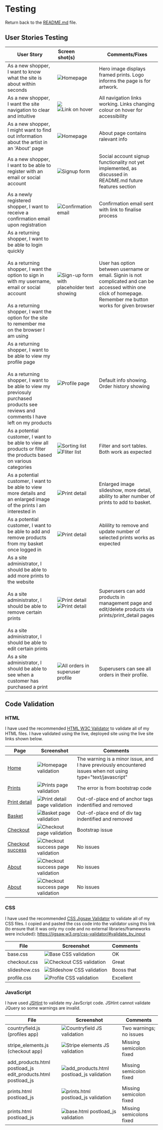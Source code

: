 # Testing

Return back to the [README.md](README.md) file.

## User Stories Testing

| User Story | <div style="width:50%">Screenshot(s)</div> | Comments/Fixes |
| --- | --- | --- |
| As a new shopper, I want to know what the site is about within seconds | <img src="images/test_images/homepage.png" alt="Homepage"> | Hero image displays framed prints. Logo informs the page is for artwork. |
| As a new shopper, I want the site navigation to clear and intuitive | <img src="/workspace/leggy-art/documentation/images/readme_images/navbar-md.png"><br><img src="images/test_images/link-hover.png" alt="Link on hover"> | All navigation links working. Links changing colour on hover for accessibility |
| As a new shopper, I might want to find out information about the artist in an 'About' page | <img src="images/test_images/about.png" alt="Homepage"> | About page contains ralevant info |
| As a new shopper, I want to be able to register with an email or social account | <img src="images/test_images/reg_test_signup.png" alt="Signup form"> | Social account signup functionality not yet implemented, as discussed in README.md future features section |
| As a newly registered shopper, I want to receive a confirmation email upon registration | <img src="images/test_images/reg_conf_email.png" alt="Confirmation email"> | Confirmation email sent with link to finalise process |
| As a returning shopper, I want to be able to login quickly <br><br> As a returning shopper, I want the option to sign in with my username, email or social account <br><br> As a returning shopper, I want the option for the site to remember me on the browser I am using | <img src="images/test_images/signin_page.png" alt="Sign-up form with placeholder text showing"> | User has option between username or email. Signin is not complicated and can be accessed within one click of homepage. Remember me button works for given browser |
| As a returning shopper, I want to be able to view my profile page <br><br> As a returning shopper, I want to be able to view my previosuly purchased products see reviews and comments I have left on my products | <img src="images/test_images/profile.png" alt="Profile page"> | Default info showing. Order history showing |
| As a potential customer, I want to be able to view all products or filter the products based on various categories | <img src="images/test_images/sort.png" alt="Sorting list"> <br> <img src="images/test_images/filter.png" alt="Fliter list"> | Filter and sort tables. Both work as expected |
| As a potential customer, I want to be able to view more details and an enlarged image of the prints I am interested in | <img src="images/test_images/print_detail.png" alt="Print detail"> | Enlarged image slideshow, more detail, ability to alter number of prints to add to basket. |
| As a potential customer, I want to be able to add and remove products from my basket once logged in | <img src="images/test_images/basket.png" alt="Print detail"> | Ablility to remove and update number of selected prints works as expected |
| As a site administrator, I should be able to add more prints to the website <br><br> As a site administrator, I should be able to remove certain prints <br><br> As a site administrator, I should be able to edit certain prints  | <img src="images/test_images/add_product.png" alt="Print detail"><br><img src="images/test_images/edit_delete.png" alt="Print detail"> | Superusers can add products in management page and edit/delete products via prints/print_detail pages |
| As a site administrator, I should be able to see when a customer has purchased a print | <img src="images/test_images/all_orders.png" alt="All orders in superuser profile"> | Superusers can see all orders in their profile. |

## Code Validation

### HTML

I have used the recommended [HTML W3C Validator](https://validator.w3.org) to validate all of my HTML files. I have validated using the live, deployed site using the live site links shown below.

| Page | Screenshot | Comments |
| --- | --- | --- |
| [Home](https://leggy-art-a938bdcf1c85.herokuapp.com/) | <img src="images/test_images/homepage_validation.png" alt="Homepage validation"> | The warning is a minor issue, and I have previously encountered issues when not using type="text/javascript" |
| [Prints](https://leggy-art-a938bdcf1c85.herokuapp.com/products/) | <img src="images/test_images/prints_validation.png" alt="Prints page validation"> | The error is from bootstrap code |
| [Print detail](https://leggy-art-a938bdcf1c85.herokuapp.com/products/1/) | <img src="images/test_images/print_detail_validation.png" alt="Print detail page validation"> | Out-of-place end of anchor tags indentified and removed |
| [Basket](https://leggy-art-a938bdcf1c85.herokuapp.com/basket/) | <img src="images/test_images/basket_validation.png" alt="Basket page validation"> | Out-of-place end of div tag indentified and removed |
| [Checkout](https://leggy-art-a938bdcf1c85.herokuapp.com/checkout/) | <img src="images/test_images/checkout_validation.png" alt="Checkout page validation"> | Bootstrap issue |
| [Checkout success](https://leggy-art-a938bdcf1c85.herokuapp.com/checkout/checkout_success/AF2E13773BDB4F498D4A862E3F21AA8E) | <img src="images/test_images/checkout_success_validation.png" alt="Checkout success page validation"> | No issues |
| [About](https://leggy-art-a938bdcf1c85.herokuapp.com/about/) | <img src="images/test_images/about_validation.png" alt="Checkout success page validation"> | No issues |
| [About](https://leggy-art-a938bdcf1c85.herokuapp.com/about/) | <img src="images/test_images/about_validation.png" alt="Checkout success page validation"> | No issues |

### CSS 

I have used the recommended [CSS Jigsaw Validator](https://jigsaw.w3.org/css-validator) to validate all of my CSS files. I copied and pasted the css code into the validator using this link (to ensure that it was only my code and no external libraries/frameworks were included): https://jigsaw.w3.org/css-validator/#validate_by_input

| File | Screenshot | Comments |
| --- | --- | --- |
| base.css | <img src="images/test_images/base_css_validation.png" alt="Base CSS validation"> | OK |
| checkout.css | <img src="images/test_images/checkout_css_validation.png" alt="Checkout CSS validation"> | Great |
| slideshow.css | <img src="images/test_images/slideshow_css_validation.png" alt="Slideshow CSS validation"> | Booss that |
| profile.css | <img src="images/test_images/profile_css_validation.png" alt="Profile CSS validation"> | Excellent |

### JavaScript

I have used [JSHint](https://jshint.com/) to validate my JavScript code. JSHint cannot validate JQuery so some warnings are invalid.

| File | Screenshot | Comments |
| --- | --- | --- |
| countryfield.js <br> (profiles app) | <img src="images/test_images/countryfield_js_validation.png" alt="Countryfield JS validation"> | Two warnings; no issues |
| stripe_elements.js <br> (checkout app) | <img src="images/test_images/stripe_elements_js_validation.png" alt="Stripe elements JS validation"> | Missing semicolon fixed |
| add_products.html postload_js <br> edit_products.html postload_js | <img src="images/test_images/add_products_js_validation.png" alt="add_products.html postload_js validation"> | Missing semicolon fixed |
| prints.html postload_js | <img src="images/test_images/prints_postload_js_validation.png" alt="prints.html postload_js validation"> | Missing semicolon fixed |
| prints.html postload_js | <img src="images/test_images/base_postload_js_validation.png" alt="base.html postload_js validation"> | Missing semicolons fixed |
